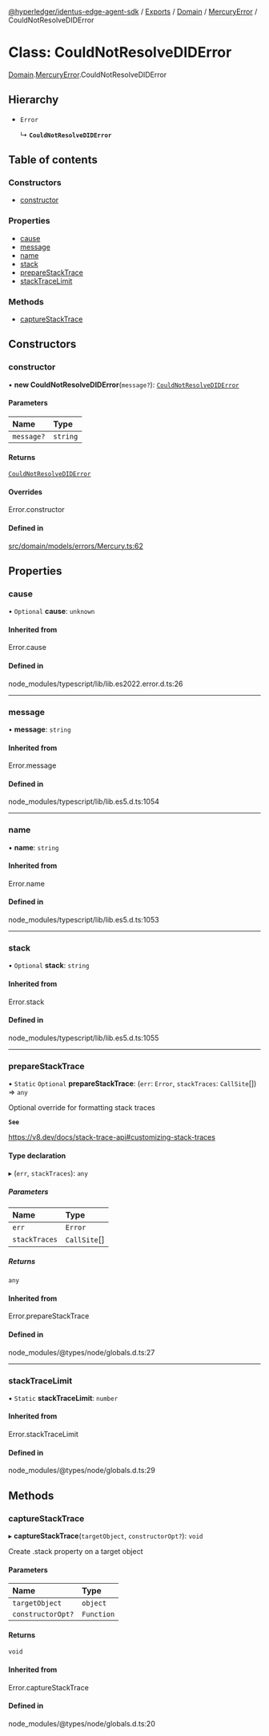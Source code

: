 [@hyperledger/identus-edge-agent-sdk](../README.md) / [Exports](../modules.md) / [Domain](../modules/Domain.md) / [MercuryError](../modules/Domain.MercuryError.md) / CouldNotResolveDIDError

# Class: CouldNotResolveDIDError

[Domain](../modules/Domain.md).[MercuryError](../modules/Domain.MercuryError.md).CouldNotResolveDIDError

## Hierarchy

- `Error`

  ↳ **`CouldNotResolveDIDError`**

## Table of contents

### Constructors

- [constructor](Domain.MercuryError.CouldNotResolveDIDError.md#constructor)

### Properties

- [cause](Domain.MercuryError.CouldNotResolveDIDError.md#cause)
- [message](Domain.MercuryError.CouldNotResolveDIDError.md#message)
- [name](Domain.MercuryError.CouldNotResolveDIDError.md#name)
- [stack](Domain.MercuryError.CouldNotResolveDIDError.md#stack)
- [prepareStackTrace](Domain.MercuryError.CouldNotResolveDIDError.md#preparestacktrace)
- [stackTraceLimit](Domain.MercuryError.CouldNotResolveDIDError.md#stacktracelimit)

### Methods

- [captureStackTrace](Domain.MercuryError.CouldNotResolveDIDError.md#capturestacktrace)

## Constructors

### constructor

• **new CouldNotResolveDIDError**(`message?`): [`CouldNotResolveDIDError`](Domain.MercuryError.CouldNotResolveDIDError.md)

#### Parameters

| Name | Type |
| :------ | :------ |
| `message?` | `string` |

#### Returns

[`CouldNotResolveDIDError`](Domain.MercuryError.CouldNotResolveDIDError.md)

#### Overrides

Error.constructor

#### Defined in

[src/domain/models/errors/Mercury.ts:62](https://github.com/hyperledger/identus-edge-agent-sdk-ts/blob/b1a74ed6fd4a9050ce3bb69d50435414a88a059a/src/domain/models/errors/Mercury.ts#L62)

## Properties

### cause

• `Optional` **cause**: `unknown`

#### Inherited from

Error.cause

#### Defined in

node_modules/typescript/lib/lib.es2022.error.d.ts:26

___

### message

• **message**: `string`

#### Inherited from

Error.message

#### Defined in

node_modules/typescript/lib/lib.es5.d.ts:1054

___

### name

• **name**: `string`

#### Inherited from

Error.name

#### Defined in

node_modules/typescript/lib/lib.es5.d.ts:1053

___

### stack

• `Optional` **stack**: `string`

#### Inherited from

Error.stack

#### Defined in

node_modules/typescript/lib/lib.es5.d.ts:1055

___

### prepareStackTrace

▪ `Static` `Optional` **prepareStackTrace**: (`err`: `Error`, `stackTraces`: `CallSite`[]) => `any`

Optional override for formatting stack traces

**`See`**

https://v8.dev/docs/stack-trace-api#customizing-stack-traces

#### Type declaration

▸ (`err`, `stackTraces`): `any`

##### Parameters

| Name | Type |
| :------ | :------ |
| `err` | `Error` |
| `stackTraces` | `CallSite`[] |

##### Returns

`any`

#### Inherited from

Error.prepareStackTrace

#### Defined in

node_modules/@types/node/globals.d.ts:27

___

### stackTraceLimit

▪ `Static` **stackTraceLimit**: `number`

#### Inherited from

Error.stackTraceLimit

#### Defined in

node_modules/@types/node/globals.d.ts:29

## Methods

### captureStackTrace

▸ **captureStackTrace**(`targetObject`, `constructorOpt?`): `void`

Create .stack property on a target object

#### Parameters

| Name | Type |
| :------ | :------ |
| `targetObject` | `object` |
| `constructorOpt?` | `Function` |

#### Returns

`void`

#### Inherited from

Error.captureStackTrace

#### Defined in

node_modules/@types/node/globals.d.ts:20
